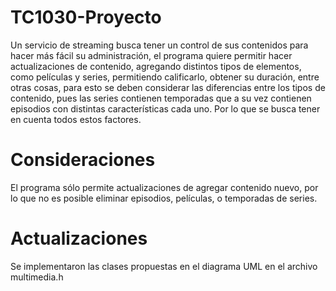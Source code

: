 # TC1030-Proyecto
Un servicio de streaming busca tener un control de sus contenidos para hacer más fácil su administración, el programa quiere permitir hacer actualizaciones de contenido, agregando distintos tipos de elementos, como películas y series, permitiendo calificarlo, obtener su duración, entre otras cosas, para esto se deben considerar las diferencias entre los tipos de contenido, pues las series contienen temporadas que a su vez contienen episodios con distintas características cada uno. Por lo que se busca tener en cuenta todos estos factores.

# Consideraciones
El programa sólo permite actualizaciones de agregar contenido nuevo, por lo que no es posible eliminar episodios, películas, o temporadas de series.

# Actualizaciones
Se implementaron las clases propuestas en el diagrama UML en el archivo multimedia.h
